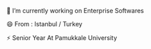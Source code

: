 
🔭 I’m currently working on Enterprise Softwares
	
😄 From : Istanbul / Turkey
	
⚡ Senior Year At Pamukkale University
